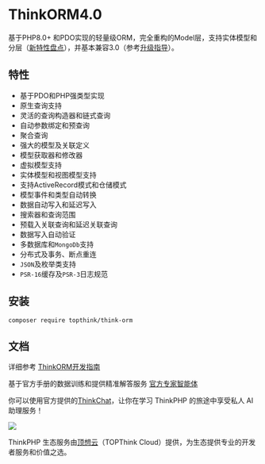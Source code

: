 # ThinkORM4.0

基于PHP8.0+ 和PDO实现的轻量级ORM，完全重构的Model层，支持实体模型和分层（[新特性盘点](https://doc.thinkphp.cn/@think-orm/v4_0/new-features.html)），并基本兼容3.0（参考[升级指导](https://doc.thinkphp.cn/@think-orm/v4_0/upgrade.html)）。

## 特性

* 基于PDO和PHP强类型实现
* 原生查询支持
* 灵活的查询构造器和链式查询
* 自动参数绑定和预查询
* 聚合查询
* 强大的模型及关联定义
* 模型获取器和修改器
* 虚拟模型支持
* 实体模型和视图模型支持
* 支持ActiveRecord模式和仓储模式
* 模型事件和类型自动转换
* 数据自动写入和延迟写入
* 搜索器和查询范围
* 预载入关联查询和延迟关联查询
* 数据写入自动验证
* 多数据库和`MongoDb`支持
* 分布式及事务、断点重连
* `JSON`及枚举类支持
* `PSR-16`缓存及`PSR-3`日志规范

## 安装
~~~
composer require topthink/think-orm
~~~

## 文档

详细参考 [ThinkORM开发指南](https://doc.thinkphp.cn/@think-orm)

基于官方手册的数据训练和提供精准解答服务
[官方专家智能体](https://chat.topthink.com/chat/e7m6qe)

你可以使用官方提供的[ThinkChat](https://chat.topthink.com/)，让你在学习 ThinkPHP 的旅途中享受私人 AI 助理服务！

[![](https://www.topthink.com/uploads/assistant/20230630/4d1a3f0ad2958b49bb8189b7ef824cb0.png)](https://chat.topthink.com/)

ThinkPHP 生态服务由[顶想云](https://www.topthink.com)（TOPThink Cloud）提供，为生态提供专业的开发者服务和价值之选。